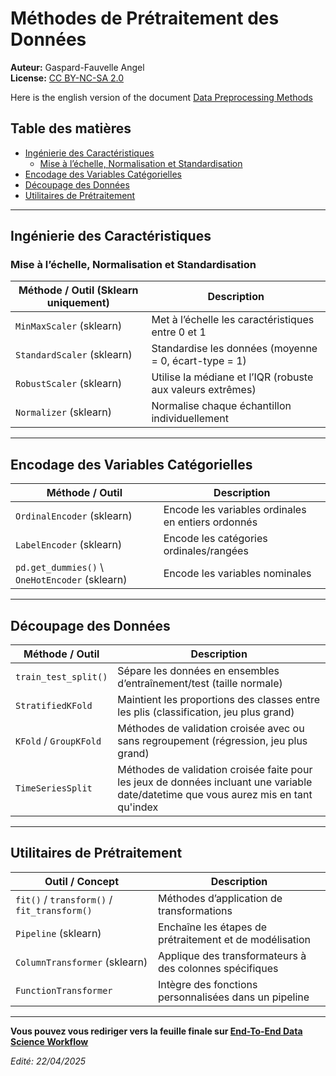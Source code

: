 # Méthodes de Prétraitement des Données
**Auteur:** Gaspard-Fauvelle Angel  
**License:** [CC BY-NC-SA 2.0](https://creativecommons.org/licenses/by-nc-sa/2.0/)  

Here is the english version of the document [Data Preprocessing Methods](./Data_Preprocessing_Methods_FR.md)

## Table des matières
- [Ingénierie des Caractéristiques](#Ingénierie-des-Caractéristiques)
  - [Mise à l’échelle, Normalisation et Standardisation](#Mise-à-léchelle-Normalisation-et-Standardisation)
- [Encodage des Variables Catégorielles](#Encodage-des-Variables-Catégorielles)
- [Découpage des Données](#Découpage-des-Données)
- [Utilitaires de Prétraitement](#Utilitaires-de-Prétraitement)

---

## Ingénierie des Caractéristiques

### Mise à l’échelle, Normalisation et Standardisation

| Méthode / Outil (Sklearn uniquement) | Description                                           |
|--------------------------------------|-------------------------------------------------------|
| `MinMaxScaler` (sklearn)             | Met à l’échelle les caractéristiques entre 0 et 1     |
| `StandardScaler` (sklearn)           | Standardise les données (moyenne = 0, écart-type = 1) |
| `RobustScaler` (sklearn)             | Utilise la médiane et l’IQR (robuste aux valeurs extrêmes) |
| `Normalizer` (sklearn)               | Normalise chaque échantillon individuellement         |

---

## Encodage des Variables Catégorielles

| Méthode / Outil               | Description                                            |
|-------------------------------|--------------------------------------------------------|
| `OrdinalEncoder` (sklearn)    | Encode les variables ordinales en entiers ordonnés    |
| `LabelEncoder` (sklearn)      | Encode les catégories ordinales/rangées               |
| `pd.get_dummies()` \ `OneHotEncoder` (sklearn) | Encode les variables nominales         |

---

## Découpage des Données

| Méthode / Outil               | Description                                             |
|-------------------------------|---------------------------------------------------------|
| `train_test_split()`          | Sépare les données en ensembles d’entraînement/test (taille normale) |
| `StratifiedKFold`             | Maintient les proportions des classes entre les plis (classification, jeu plus grand) |
| `KFold` / `GroupKFold`        | Méthodes de validation croisée avec ou sans regroupement (régression, jeu plus grand) |
| `TimeSeriesSplit`             | Méthodes de validation croisée faite pour les jeux de données incluant une variable date/datetime que vous aurez mis en tant qu'index |

---

## Utilitaires de Prétraitement

| Outil / Concept               | Description                                                   |
|-------------------------------|----------------------------------------------------------------|
| `fit()` / `transform()` / `fit_transform()` | Méthodes d’application de transformations           |
| `Pipeline` (sklearn)          | Enchaîne les étapes de prétraitement et de modélisation       |
| `ColumnTransformer` (sklearn) | Applique des transformateurs à des colonnes spécifiques        |
| `FunctionTransformer`         | Intègre des fonctions personnalisées dans un pipeline         |

---

**Vous pouvez vous rediriger vers la feuille finale sur [End-To-End Data Science Workflow](End-to-End_Data_Science_Workflow_FR.ipynb)**

_Edité: 22/04/2025_
